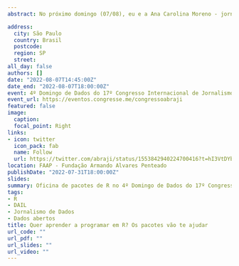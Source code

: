 ```yaml
---
abstract: No próximo domingo (07/08), eu e a Ana Carolina Moreno - jornalista de dados sênior da TV Globo - iremos apresentar a oficina de introdução ao uso da linguagem de programação R para jornalistas no 4º Domingo de Dados do 17º Congresso Internacional de Jornalismo Investigativo. As inscrições podem ser feitas pelo site da [ABRAJI](https://eventos.congresse.me/congressoabraji), maiores informações sobre o curso podem ser encontradas [aqui](https://sites.google.com/view/apostila-oficina-r/) e o tutorial de instalação do R e do RStudio [aqui](https://www.youtube.com/watch?v=vKgjx52TYBw).

address:
  city: São Paulo
  country: Brasil
  postcode: 
  region: SP
  street:
all_day: false
authors: []
date: "2022-08-07T14:45:00Z"
date_end: "2022-08-07T18:00:00Z"
event: 4º Domingo de Dados do 17º Congresso Internacional de Jornalismo Investigativo
event_url: https://eventos.congresse.me/congressoabraji
featured: false
image:
  caption:
  focal_point: Right
links:
- icon: twitter
  icon_pack: fab
  name: Follow
  url: https://twitter.com/abraji/status/1553842940224700416?t=hI3VtDYb_MCwuf0UdZfKBw&s=08
location: FAAP - Fundação Armando Alvares Penteado
publishDate: "2022-07-31T18:00:00Z"
slides: 
summary: Oficina de pacotes de R no 4º Domingo de Dados do 17º Congresso Internacional de Jornalismo Investigativo.
tags: 
- R
- DAIL
- Jornalismo de Dados
- Dados abertos
title: Quer aprender a programar em R? Os pacotes vão te ajudar
url_code: ""
url_pdf: ""
url_slides: ""
url_video: ""
---
```

